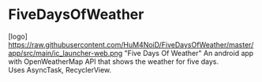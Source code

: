 # FiveDaysOfWeather
[logo] https://raw.githubusercontent.com/HuM4NoiD/FiveDaysOfWeather/master/app/src/main/ic_launcher-web.png "Five Days Of Weather"
An android app with OpenWeatherMap API that shows the weather for five days.<br/>
Uses AsyncTask, RecyclerView.
